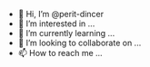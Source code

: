 - 👋 Hi, I’m @perit-dincer
- 👀 I’m interested in ...
- 🌱 I’m currently learning ...
- 💞️ I’m looking to collaborate on ...
- 📫 How to reach me ...

<!---
perit-dincer/perit-dincer is a ✨ special ✨ repository because its `README.md` (this file) appears on your GitHub profile.
You can click the Preview link to take a look at your changes.
--->
